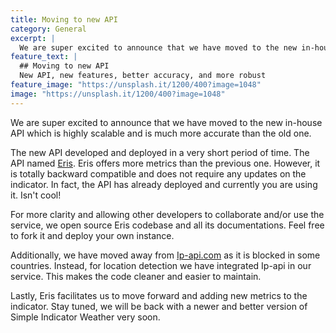 ```yaml
---
title: Moving to new API
category: General
excerpt: |
  We are super excited to announce that we have moved to the new in-house API which is highly scalable and is much more accurate than the old one.
feature_text: |
  ## Moving to new API
  New API, new features, better accuracy, and more robust
feature_image: "https://unsplash.it/1200/400?image=1048"
image: "https://unsplash.it/1200/400?image=1048"
---
```


We are super excited to announce that we have moved to the new in-house API which is highly scalable and is much more accurate than the old one.

The new API developed and deployed in a very short period of time. The API named [Eris](http://eris.madadipouya.com/). Eris offers more metrics than the previous one. However, it is totally backward compatible and does not require any updates on the indicator. In fact, the API has already deployed and currently you are using it. Isn't cool!

For more clarity and allowing other developers to collaborate and/or use the service, we open source Eris codebase and all its documentations. Feel free to fork it and deploy your own instance.

Additionally, we have moved away from [Ip-api.com](http://ip-api.com/) as it is blocked in some countries. Instead, for location detection we have integrated Ip-api in our service. This makes the code cleaner and easier to maintain.

Lastly, Eris facilitates us to move forward and adding new metrics to the indicator. Stay tuned, we will be back with a newer and better version of Simple Indicator Weather very soon.

